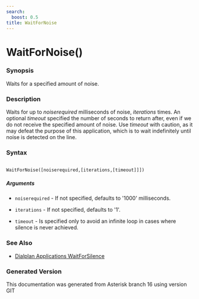 ```yaml
---
search:
  boost: 0.5
title: WaitForNoise
---
```


# WaitForNoise()

### Synopsis

Waits for a specified amount of noise.

### Description

Waits for up to _noiserequired_ milliseconds of noise, _iterations_ times. An optional _timeout_ specified the number of seconds to return after, even if we do not receive the specified amount of noise. Use _timeout_ with caution, as it may defeat the purpose of this application, which is to wait indefinitely until noise is detected on the line.<br>


### Syntax


```

WaitForNoise([noiserequired,[iterations,[timeout]]])
```
##### Arguments


* `noiserequired` - If not specified, defaults to '1000' milliseconds.<br>

* `iterations` - If not specified, defaults to '1'.<br>

* `timeout` - Is specified only to avoid an infinite loop in cases where silence is never achieved.<br>

### See Also

* [Dialplan Applications WaitForSilence](/Asterisk_16_Documentation/API_Documentation/Dialplan_Applications/WaitForSilence)


### Generated Version

This documentation was generated from Asterisk branch 16 using version GIT 